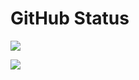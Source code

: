 # GitHub Status

   ![](https://github-readme-stats.vercel.app/api?username=Yuameshi&layout=compact&show_icons=true&count_private=true)
   
   ![](https://github-readme-stats.vercel.app/api/top-langs/?username=Yuameshi&layout=compact&show_icons=true&count_private=true)

<!--
# Something I Can Do
   ![](https://img.shields.io/badge/-HTML5-e34f26?style=flat-square&logo=HTML5&logoColor=fff)
   ![](https://img.shields.io/badge/-CSS3-359CD6?style=flat-square&logo=CSS3&logoColor=fff)
   ![](https://img.shields.io/badge/-JavaScript-FFDA3E?style=flat-square&logo=JavaScript&logoColor=fff)
   ![](https://img.shields.io/badge/-C%2b%2b-cc961c?style=flat-square&logo=C%2b%2b&logoColor=fff) 
   ![](https://img.shields.io/badge/-C-FFC0CB?style=flat-square&logo=C&logoColor=fff) 
# Something I'm Still Learning
   ![Kotlin](https://img.shields.io/badge/Kotlin-%230095D5.svg?style=flat-square&logo=kotlin&logoColor=fff)
   ![Java](https://img.shields.io/badge/-Java-007396?style=flat-square&logo=Java&logoColor=fff)
   ![C#](https://img.shields.io/badge/C%23-%23239120.svg?style=flat-square&logo=c-sharp&logoColor=fff)
# How to reach me
[![My Blog](https://img.shields.io/badge/-yuameshi.top-4d4d4d?style=flat-square&logo=Bloglovin&logoColor=fff)](https://www.yuameshi.top/)
[![Telegram](https://img.shields.io/badge/-Yuameshi-3db6f1?style=flat-square&logo=Telegram&logoColor=2ca5e0)](https://t.me/Yuameshi)
[![E-Mail](https://img.shields.io/badge/-yuameshi@outlook.com-168de2?style=flat-square&logo=mail.ru&logoColor=white&labelColor=168de2)](mailto:yuameshi@outlook.com)

# You can get more details from [Here](https://www.yuameshi.top/about/)
-->
<!---
Yuameshi/Yuameshi is a ✨ special ✨ repository because its `README.md` (this file) appears on your GitHub profile.
You can click the Preview link to take a look at your changes.
--->
